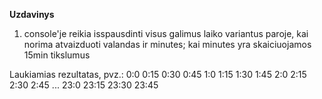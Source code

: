 **Uzdavinys**

1. console'je reikia isspausdinti visus galimus laiko variantus paroje, kai norima atvaizduoti valandas ir minutes; kai minutes yra skaiciuojamos 15min tikslumus

Laukiamias rezultatas, pvz.: 0:0 0:15 0:30 0:45 1:0 1:15 1:30 1:45 2:0 2:15 2:30 2:45 ... 23:0 23:15 23:30 23:45
